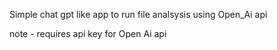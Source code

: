 Simple chat gpt like app to run file analsysis using Open_Ai api 

note - requires api key for Open Ai api 
